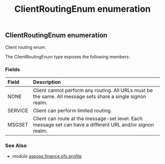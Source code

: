 ﻿---
title: ClientRoutingEnum enumeration
second_title: Aspose.Finance for Python via .NET API References
description: 
type: docs
weight: 560
url: /python-net/aspose.finance.ofx.profile/clientroutingenum/
is_root: false
---

## ClientRoutingEnum enumeration

Client routing enum.



The ClientRoutingEnum type exposes the following members:

### Fields
| Field | Description |
| :- | :- |
| NONE | Client cannot perform any routing. All URLs must be the same. All message sets share a single signon realm. |
| SERVICE | Client can perform limited routing. |
| MSGSET | Client can route at the message-set level. Each message set can have a different URL and/or signon realm. |


### See Also

* module [aspose.finance.ofx.profile](../)
